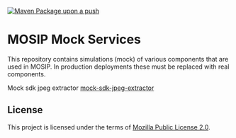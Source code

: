 [![Maven Package upon a push](https://github.com/mosip/mosip-mock-services/actions/workflows/push_trigger.yml/badge.svg?branch=release-1.3.x)](https://github.com/mosip/mosip-mock-services/actions/workflows/push-trigger.yml)

# MOSIP Mock Services

This repository contains simulations (mock) of various components that are used in MOSIP. In production deployments these must be replaced with real components.

Mock sdk jpeg extractor
[mock-sdk-jpeg-extractor](https://github.com/mosip/converters)

## License
This project is licensed under the terms of [Mozilla Public License 2.0](LICENSE).
